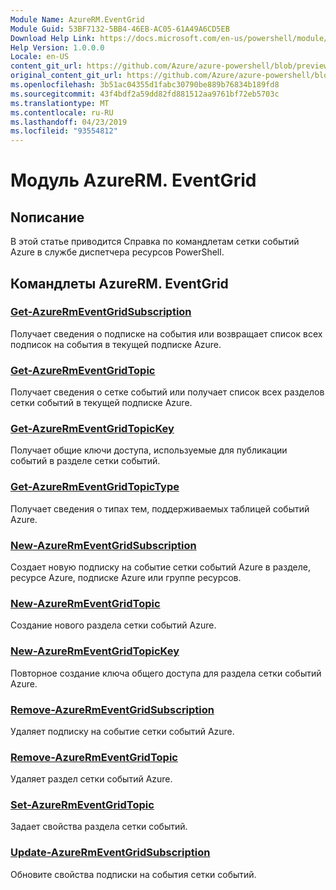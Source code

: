 ```yaml
---
Module Name: AzureRM.EventGrid
Module Guid: 53BF7132-5BB4-46EB-AC05-61A49A6CD5EB
Download Help Link: https://docs.microsoft.com/en-us/powershell/module/azurerm.eventgrid
Help Version: 1.0.0.0
Locale: en-US
content_git_url: https://github.com/Azure/azure-powershell/blob/preview/src/ResourceManager/EventGrid/Commands.EventGrid/help/AzureRM.EventGrid.md
original_content_git_url: https://github.com/Azure/azure-powershell/blob/preview/src/ResourceManager/EventGrid/Commands.EventGrid/help/AzureRM.EventGrid.md
ms.openlocfilehash: 3b51ac04355d1fabc30790be889b76834b189fd8
ms.sourcegitcommit: 43f4bdf2a59dd82fd881512aa9761bf72eb5703c
ms.translationtype: MT
ms.contentlocale: ru-RU
ms.lasthandoff: 04/23/2019
ms.locfileid: "93554812"
---
```

# Модуль AzureRM. EventGrid
## Nописание
В этой статье приводится Справка по командлетам сетки событий Azure в службе диспетчера ресурсов PowerShell.

## Командлеты AzureRM. EventGrid
### [Get-AzureRmEventGridSubscription](Get-AzureRmEventGridSubscription.md)
Получает сведения о подписке на события или возвращает список всех подписок на события в текущей подписке Azure.

### [Get-AzureRmEventGridTopic](Get-AzureRmEventGridTopic.md)
Получает сведения о сетке событий или получает список всех разделов сетки событий в текущей подписке Azure.

### [Get-AzureRmEventGridTopicKey](Get-AzureRmEventGridTopicKey.md)
Получает общие ключи доступа, используемые для публикации событий в разделе сетки событий.

### [Get-AzureRmEventGridTopicType](Get-AzureRmEventGridTopicType.md)
Получает сведения о типах тем, поддерживаемых таблицей событий Azure.

### [New-AzureRmEventGridSubscription](New-AzureRmEventGridSubscription.md)
Создает новую подписку на событие сетки событий Azure в разделе, ресурсе Azure, подписке Azure или группе ресурсов.

### [New-AzureRmEventGridTopic](New-AzureRmEventGridTopic.md)
Создание нового раздела сетки событий Azure.

### [New-AzureRmEventGridTopicKey](New-AzureRmEventGridTopicKey.md)
Повторное создание ключа общего доступа для раздела сетки событий Azure.

### [Remove-AzureRmEventGridSubscription](Remove-AzureRmEventGridSubscription.md)
Удаляет подписку на событие сетки событий Azure.

### [Remove-AzureRmEventGridTopic](Remove-AzureRmEventGridTopic.md)
Удаляет раздел сетки событий Azure.

### [Set-AzureRmEventGridTopic](Set-AzureRmEventGridTopic.md)
Задает свойства раздела сетки событий.

### [Update-AzureRmEventGridSubscription](Update-AzureRmEventGridSubscription.md)
Обновите свойства подписки на события сетки событий.

